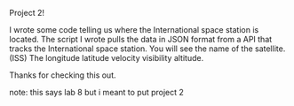 Project 2! 

I wrote some code telling us where the International space station is located. The script I wrote pulls the data in JSON format from a API that tracks the International space station.
You will see the name of the satellite. (ISS)
The longitude
latitude
velocity
visibility 
altitude.

Thanks for checking this out.

note: this says lab 8 but i meant to put project 2

